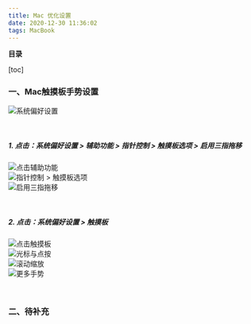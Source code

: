 ```yaml
---
title: Mac 优化设置
date: 2020-12-30 11:36:02
tags: MacBook
---
```


**目录**

[toc]

### 一、Mac触摸板手势设置  
![系统偏好设置](https://gitee.com/zuoyuegitee/pic/raw/master/blog/img/2020/12/30/18-03-07-6cc83c.png)  

<br/>

##### 1. 点击：系统偏好设置 > 辅助功能 > 指针控制 > 触摸板选项 > 启用三指拖移
![点击辅助功能](https://gitee.com/zuoyuegitee/pic/raw/master/blog/img/2020/12/30/18-03-22-7b9fdb.png)  
![指针控制 > 触摸板选项](https://gitee.com/zuoyuegitee/pic/raw/master/blog/img/2020/12/30/18-03-47-0d80f0.png)  
![启用三指拖移](https://gitee.com/zuoyuegitee/pic/raw/master/blog/img/2020/12/30/18-04-27-428261.png)  

<br/>

##### 2. 点击：系统偏好设置 > 触摸板  
![点击触摸板](https://gitee.com/zuoyuegitee/pic/raw/master/blog/img/2020/12/30/18-04-40-a20c48.png)  
![光标与点按](https://gitee.com/zuoyuegitee/pic/raw/master/blog/img/2020/12/30/18-04-54-a8b26f.png)  
![滚动缩放](https://gitee.com/zuoyuegitee/pic/raw/master/blog/img/2020/12/30/18-05-37-d1f9a4.png)  
![更多手势](https://gitee.com/zuoyuegitee/pic/raw/master/blog/img/2020/12/30/18-06-00-c7aedf.png)

<br/>

### 二、待补充
